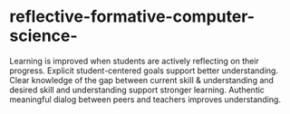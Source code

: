 # reflective-formative-computer-science-
Learning is improved when students are actively reflecting on their progress. Explicit student-centered goals support better understanding. Clear knowledge of the gap between current skill &amp; understanding and desired skill and understanding support stronger learning. Authentic meaningful dialog between peers and teachers improves understanding.
